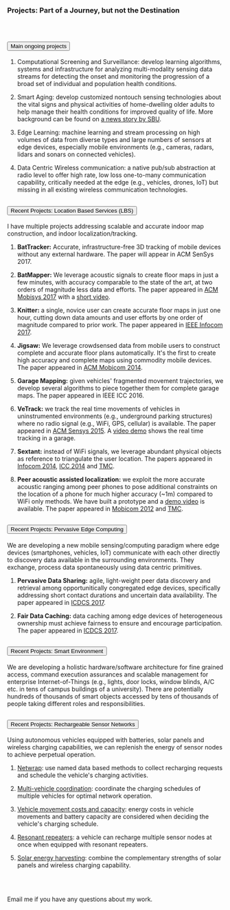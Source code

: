 <div class="block-title"><h3>Projects: Part of a Journey, but not the Destination</h3></div>
<br>

<div class="accordion accordion-flush" id="projectsAccordion">
<!-- Put the accordion item below this line -->
  <div class="accordion-item">
    <h2 class="accordion-header" id="headingOnePrj">
      <button class="accordion-button" type="button" data-bs-toggle="collapse" data-bs-target="#collapseOnePrj" aria-expanded="true" aria-controls="collapseOnePrj">
        Main ongoing projects
      </button>
    </h2>
    <div id="collapseOnePrj" class="accordion-collapse collapse show" aria-labelledby="headingOnePrj" data-bs-parent="#projectsAccordion">
      <div class="accordion-body">
      
1. Computational Screening and Surveillance: develop learning algorithms, systems and infrastructure for analyzing multi-modality sensing data streams for detecting the onset and monitoring the progression of a broad set of individual and population health conditions.

2. Smart Aging: develop customized nontouch sensing technologies about the vital signs and physical activities of home-dwelling older adults to help manage their health conditions for improved quality of life. More background can be found on [a news story by SBU](https://news.stonybrook.edu/featuredpost/1-7m-nsf-grant-to-help-sbu-researchers-improve-quality-of-life-for-seniors/).

3. Edge Learning: machine learning and stream processing on high volumes of data from diverse types and large numbers of sensors at edge devices, especially mobile environments (e.g., cameras, radars, lidars and sonars on connected vehicles).

4. Data Centric Wireless communication: a native pub/sub abstraction at radio level to offer high rate, low loss one-to-many communication capability, critically needed at the edge (e.g., vehicles, drones, IoT) but missing in all existing wireless communication technologies.
      </div>
    </div>
  </div>
  <div class="accordion-item">
    <h2 class="accordion-header" id="headingTwoPrj">
      <button class="accordion-button collapsed" type="button" data-bs-toggle="collapse" data-bs-target="#collapseTwoPrj" aria-expanded="false" aria-controls="collapseTwoPrj">
        Recent Projects: Location Based Services (LBS)
      </button>
    </h2>
    <div id="collapseTwoPrj" class="accordion-collapse collapse" aria-labelledby="headingTwoPrj" data-bs-parent="#projectsAccordion">
      <div class="accordion-body">

I have multiple projects addressing scalable and accurate indoor map construction, and indoor localization/tracking.

1. **BatTracker:** Accurate, infrastructure-free 3D tracking of mobile devices without any external hardware. The paper will appear in ACM SenSys 2017.

2. **BatMapper:** We leverage acoustic signals to create floor maps in just a few minutes, with accuracy comparable to the state of the art, at two orders of magnitude less data and efforts. The paper appeared in [ACM Mobisys 2017](http://www.ece.stonybrook.edu/~fanye/papers/mobisys17-batmapper.pdf) with a [short video](https://www.youtube.com/watch?v=-KdhB7q2C8E).

3. **Knitter:** a single, novice user can create accurate floor maps in just one hour, cutting down data amounts and user efforts by one order of magnitude compared to prior work. The paper appeared in [IEEE Infocom 2017](http://www.ece.stonybrook.edu/~fanye/papers/infocom17-knitter.pdf).

4. **Jigsaw:** We leverage crowdsensed data from mobile users to construct complete and accurate floor plans automatically. It's the first to create high accuracy and complete maps using commodity mobile devices. The paper appeared in [ACM Mobicom 2014](http://www.ece.stonybrook.edu/~fanye/papers/mobicom14-jigsaw.pdf).

5. **Garage Mapping:** given vehicles' fragmented movement trajectories, we develop several algorithms to piece together them for complete garage maps. The paper appeared in IEEE ICC 2016.

6. **VeTrack:** we track the real time movements of vehicles in uninstrumented environments (e.g., underground parking structures) where no radio signal (e.g., WiFi, GPS, cellular) is available. The paper appeared in [ACM Sensys 2015](http://www.ece.stonybrook.edu/~fanye/papers/sensys15-vetrack.pdf). A [video demo](https://youtu.be/4aR6Q51Ypw8) shows the real time tracking in a garage.

7. **Sextant:** instead of WiFi signals, we leverage abundant physical objects as reference to triangulate the user location. The papers appeared in [Infocom 2014](http://www.ece.stonybrook.edu/~fanye/papers/infocom14-sextant.pdf), [ICC 2014](http://www.ece.stonybrook.edu/~fanye/papers/icc14.pdf) and [TMC](http://www.ece.stonybrook.edu/~fanye/papers/tmc15-sextant.pdf).

8. **Peer acoustic assisted localization:** we exploit the more accurate acoustic ranging among peer phones to pose additional constraints on the location of a phone for much higher accuracy (~1m) compared to WiFi only methods. We have built a prototype and a [demo video](https://www.youtube.com/watch?v=aRZN1jAImUs) is available. The paper appeared in [Mobicom 2012](http://www.ece.stonybrook.edu/~fanye/papers/mobicom12-push.pdf) and [TMC](http://www.ece.stonybrook.edu/~fanye/papers/tmc14-wifi.pdf).
      </div>
    </div>
  </div>
  <div class="accordion-item">
    <h2 class="accordion-header" id="headingThreePrj">
      <button class="accordion-button collapsed" type="button" data-bs-toggle="collapse" data-bs-target="#collapseThreePrj" aria-expanded="false" aria-controls="collapseThreePrj">
         Recent Projects: Pervasive Edge Computing
      </button>
    </h2>
    <div id="collapseThreePrj" class="accordion-collapse collapse" aria-labelledby="headingThreePrj" data-bs-parent="#projectsAccordion">
      <div class="accordion-body">

We are developing a new mobile sensing/computing paradigm where edge devices (smartphones, vehicles, IoT) communicate with each other directly to discovery data available in the surrounding environments. They exchange, process data spontaneously using data centric primitives.

1. **Pervasive Data Sharing:** agile, light-weight peer data discovery and retrieval among opportunitically congregated edge devices, specifically addressing short contact durations and uncertain data availability. The paper appeared in [ICDCS 2017](http://www.ece.stonybrook.edu/~fanye/papers/icdcs17-peer-sharing.pdf).

2. **Fair Data Caching:** data caching among edge devices of heterogeneous ownership must achieve fairness to ensure and encourage participation. The paper appeared in [ICDCS 2017](http://www.ece.stonybrook.edu/~fanye/papers/icdcs17-fair-caching.pdf).
      </div>
    </div>
  </div>
  <div class="accordion-item">
    <h2 class="accordion-header" id="headingFourPrj">
      <button class="accordion-button collapsed" type="button" data-bs-toggle="collapse" data-bs-target="#collapseFourPrj" aria-expanded="false" aria-controls="collapseFourPrj">
        Recent Projects: Smart Environment
      </button>
    </h2>
    <div id="collapseFourPrj" class="accordion-collapse collapse" aria-labelledby="headingFourPrj" data-bs-parent="#projectsAccordion">
      <div class="accordion-body">

We are developing a holistic hardware/software architecture for fine grained access, command execution assurances and scalable management for enterprise Internet-of-Things (e.g., lights, door locks, window blinds, A/C etc. in tens of campus buildings of a university). There are potentially hundreds of thousands of smart objects accessed by tens of thousands of people taking different roles and responsibilities.
      </div>
    </div>
  </div>
  <div class="accordion-item">
    <h2 class="accordion-header" id="headingFivePrj">
      <button class="accordion-button collapsed" type="button" data-bs-toggle="collapse" data-bs-target="#collapseFivePrj" aria-expanded="false" aria-controls="collapseFivePrj">
        Recent Projects: Rechargeable Sensor Networks
      </button>
    </h2>
    <div id="collapseFivePrj" class="accordion-collapse collapse" aria-labelledby="headingFivePrj" data-bs-parent="#projectsAccordion">
      <div class="accordion-body">

Using autonomous vehicles equipped with batteries, solar panels and wireless charging capabilities, we can replenish the energy of sensor nodes to achieve perpetual operation.

1. [Netwrap](http://www.ece.stonybrook.edu/~fanye/papers/mass13.pdf): use named data based methods to collect recharging requests and schedule the vehicle's charging activities.

2. [Multi-vehicle coordination](http://www.ece.stonybrook.edu/~fanye/papers/ipdps2013.pdf): coordinate the charging schedules of multiple vehicles for optimal network operation.

3. [Vehicle movement costs and capacity](http://www.ece.stonybrook.edu/~fanye/papers/secon14.pdf): energy costs in vehicle movements and battery capacity are considered when deciding the vehicle's charging schedule.

4. [Resonant repeaters](http://www.ece.stonybrook.edu/~fanye/papers/icdcs15-charging.pdf): a vehicle can recharge multiple sensor nodes at once when equipped with resonant repeaters.

5. [Solar energy harvesting](http://www.ece.stonybrook.edu/~fanye/papers/infocom16-hybrid-charging.pdf): combine the complementary strengths of solar panels and wireless charging capability.
      </div>
    </div>
  </div>
  
</div>

<br><br>

<div class="alert alert-info" role="alert">
  Email me if you have any questions about my work.
</div>
</div>